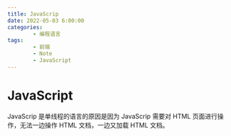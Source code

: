 ```yaml
---
title: JavaScrip
date: 2022-05-03 6:00:00
categories:
        - 编程语言
tags:
        - 前端
        - Note
        - JavaScript
---
```


# JavaScript

JavaScrip 是单线程的语言的原因是因为 JavaScrip 需要对 HTML 页面进行操作，无法一边操作 HTML 文档，一边又加载 HTML 文档。

